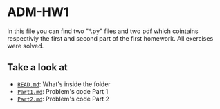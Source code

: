 # ADM-HW1
In this file you can find two "*.py" files and two pdf which cointains respectivly the first and second part of the first homework.
All exercises were solved.

## Take a look at
- [`READ.md`](https://github.com/marinazanoni/ADM-HW1/edit/main/README.md): What's inside the folder
- [`Part1.md`](https://github.com/marinazanoni/ADM-HW1/blob/main/submissionHM1-15-10-Zanoni.py): Problem's code Part 1
- [`Part2.md`](https://github.com/marinazanoni/ADM-HW1/blob/main/Part2-HMW1-Zanoni.py): Problem's code Part 2
